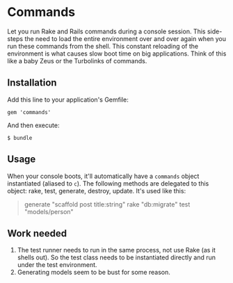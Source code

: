 Commands
========

Let you run Rake and Rails commands during a console session. This side-steps the need to load the entire environment over and over again when you run these commands from the shell. This constant reloading of the environment is what causes slow boot time on big applications. Think of this like a baby Zeus or the Turbolinks of commands.


Installation
------------

Add this line to your application's Gemfile:

    gem 'commands'

And then execute:

    $ bundle

Usage
-----

When your console boots, it'll automatically have a `commands` object instantiated (aliased to `c`). The following methods are delegated to this object: rake, test, generate, destroy, update. It's used like this:

   > generate "scaffold post title:string"
   > rake "db:migrate"
   > test "models/person"


Work needed
-----------

1. The test runner needs to run in the same process, not use Rake (as it shells out). So the test class needs to be instantiated directly and run under the test environment.
1. Generating models seem to be bust for some reason.
